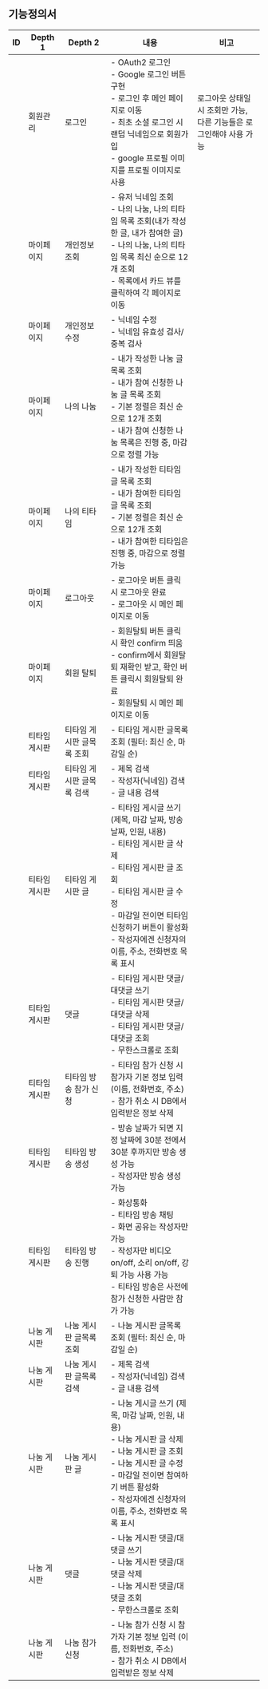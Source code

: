 ## 기능정의서

| ID   | Depth 1          | Depth 2                      | 내용                                                         | 비고                                                         |
| ---- | ---------------- | ---------------------------- | ------------------------------------------------------------ | ------------------------------------------------------------ |
|      | 회원관리         | 로그인                       | - OAuth2 로그인<br>- Google 로그인 버튼 구현<br>- 로그인 후 메인 페이지로 이동<br>- 최초 소셜 로그인 시 랜덤 닉네임으로 회원가입<br>- google 프로필 이미지를 프로필 이미지로 사용 | 로그아웃 상태일 시 조회만 가능, 다른 기능들은 로그인해야 사용 가능 |
|      | 마이페이지       | 개인정보 조회                | - 유저 닉네임 조회<br>- 나의 나눔, 나의 티타임 목록 조회(내가 작성한 글, 내가 참여한 글)<br>- 나의 나눔, 나의 티타임 목록 최신 순으로 12개 조회<br>- 목록에서 카드 뷰를 클릭하여 각 페이지로 이동 |                                                              |
|      | 마이페이지       | 개인정보 수정                | - 닉네임 수정<br>- 닉네임 유효성 검사/중복 검사 |                                                              |
|      | 마이페이지       | 나의 나눔                    | - 내가 작성한 나눔 글 목록 조회<br>- 내가 참여 신청한 나눔 글 목록 조회<br>- 기본 정렬은 최신 순으로 12개 조회<br>- 내가 참여 신청한 나눔 목록은 진행 중, 마감으로 정렬 가능 |                                                              |
|      | 마이페이지       | 나의 티타임                  | - 내가 작성한 티타임 글 목록 조회<br>- 내가 참여한 티타임 글 목록 조회<br>- 기본 정렬은 최신 순으로 12개 조회<br>- 내가 참여한 티타임은 진행 중, 마감으로 정렬 가능 |                                                              |
|      | 마이페이지       | 로그아웃                     | - 로그아웃 버튼 클릭 시 로그아웃 완료<br>- 로그아웃 시 메인 페이지로 이동 |                                                              |
|      | 마이페이지       | 회원 탈퇴                    | - 회원탈퇴 버튼 클릭 시 확인 confirm 띄움<br>- confirm에서 회원탈퇴 재확인 받고, 확인 버튼 클릭시 회원탈퇴 완료<br>- 회원탈퇴 시 메인 페이지로 이동 |                                                              |
|      | 티타임 게시판      | 티타임 게시판 글목록 조회     | - 티타임 게시판 글목록 조회 (필터: 최신 순, 마감일 순) |                                                              |
|      | 티타임 게시판      | 티타임 게시판 글목록 검색     | - 제목 검색<br>- 작성자(닉네임) 검색<br>- 글 내용 검색 |                                                              |
|      | 티타임 게시판    | 티타임 게시판 글            | - 티타임 게시글 쓰기 (제목, 마감 날짜, 방송 날짜, 인원, 내용)<br>- 티타임 게시판 글 삭제<br>- 티타임 게시판 글 조회<br>- 티타임 게시판 글 수정<br>- 마감일 전이면 티타임 신청하기 버튼이 활성화<br>- 작성자에겐 신청자의 이름, 주소, 전화번호 목록 표시 |                                                              |
|      | 티타임 게시판    | 댓글                         | - 티타임 게시판 댓글/대댓글 쓰기<br>- 티타임 게시판 댓글/대댓글 삭제<br>- 티타임 게시판 댓글/대댓글 조회<br>- 무한스크롤로 조회 |                                                              |
|      | 티타임 게시판    | 티타임 방송 참가 신청        | - 티타임 참가 신청 시 참가자 기본 정보 입력 (이름, 전화번호, 주소)<br>- 참가 취소 시 DB에서 입력받은 정보 삭제 |                                                              |
|      | 티타임 게시판    | 티타임 방송 생성             | - 방송 날짜가 되면 지정 날짜에 30분 전에서 30분 후까지만 방송 생성 가능<br>- 작성자만 방송 생성 가능 |                                                              |
|      | 티타임 게시판    | 티타임 방송 진행                  | - 화상통화<br>- 티타임 방송 채팅<br>- 화면 공유는 작성자만 가능<br>- 작성자만 비디오 on/off, 소리 on/off, 강퇴 가능 사용 가능<br>- 티타임 방송은 사전에 참가 신청한 사람만 참가 가능 |                                                              |
|      | 나눔 게시판      | 나눔 게시판 글목록 조회     | - 나눔 게시판 글목록 조회 (필터: 최신 순, 마감일 순) |                                                              |
|      | 나눔 게시판      | 나눔 게시판 글목록 검색     | - 제목 검색<br>- 작성자(닉네임) 검색<br>- 글 내용 검색 |                                                              |
|      | 나눔 게시판      | 나눔 게시판 글              | - 나눔 게시글 쓰기 (제목, 마감 날짜, 인원, 내용)<br>- 나눔 게시판 글 삭제<br>- 나눔 게시판 글 조회<br>- 나눔 게시판 글 수정<br>- 마감일 전이면 참여하기 버튼 활성화<br>- 작성자에겐 신청자의 이름, 주소, 전화번호 목록 표시 |                                                              |
|      | 나눔 게시판    | 댓글                         | - 나눔 게시판 댓글/대댓글 쓰기<br>- 나눔 게시판 댓글/대댓글 삭제<br>- 나눔 게시판 댓글/대댓글 조회<br>- 무한스크롤로 조회 |                                                              |
|      | 나눔 게시판    | 나눔 참가 신청        | - 나눔 참가 신청 시 참가자 기본 정보 입력 (이름, 전화번호, 주소)<br>- 참가 취소 시 DB에서 입력받은 정보 삭제 |                                                              |
